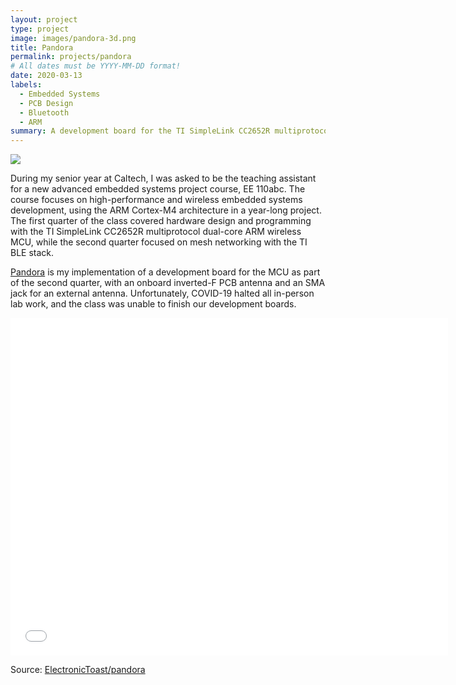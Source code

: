 ```yaml
---
layout: project
type: project
image: images/pandora-3d.png
title: Pandora
permalink: projects/pandora
# All dates must be YYYY-MM-DD format!
date: 2020-03-13
labels:
  - Embedded Systems
  - PCB Design
  - Bluetooth
  - ARM
summary: A development board for the TI SimpleLink CC2652R multiprotocol wireless dual-core ARM MCU.
---
```


<img class="ui image" src="{{ site.baseurl }}/images/pandora-3d.png">

During my senior year at Caltech, I was asked to be the teaching assistant for a new advanced embedded systems project course, EE 110abc. The course focuses on high-performance and wireless embedded systems development, using the ARM Cortex-M4 architecture in a year-long project. The first quarter of the class covered hardware design and programming with the TI SimpleLink CC2652R multiprotocol dual-core ARM wireless MCU, while the second quarter focused on mesh networking with the TI BLE stack. 

[Pandora](https://github.com/ElectronicToast/pandora) is my implementation of a development board for the MCU as part of the second quarter, with an onboard inverted-F PCB antenna and an SMA jack for an external antenna. Unfortunately, COVID-19 halted all in-person lab work, and the class was unable to finish our development boards. 

<embed src="/images/pandora.pdf" width="700px" height="540px" />
<br/>

Source: <a href="https://github.com/ElectronicToast/pandora"><i class="large github icon"></i>ElectronicToast/pandora</a>

